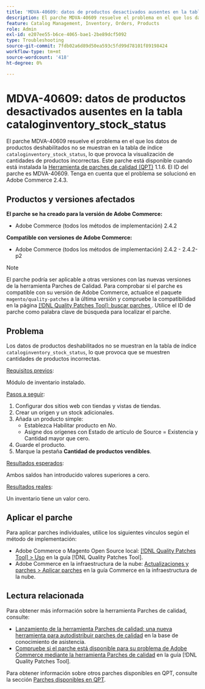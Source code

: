 ```yaml
---
title: 'MDVA-40609: datos de productos desactivados ausentes en la tabla cataloginventory_stock_status'
description: El parche MDVA-40609 resuelve el problema en el que los datos de productos desactivados no se muestran en la tabla de índice cataloginventory_stock_status, lo que provoca la visualización de cantidades de productos incorrectas. Este parche está disponible cuando está instalada la [Quality Patches Tool (QPT)](https://experienceleague.adobe.com/en/docs/commerce-operations/tools/quality-patches-tool/quality-patches-tool-to-self-serve-quality-patches) 1.1.6. El ID del parche es MDVA-40609. Tenga en cuenta que el problema se solucionó en Adobe Commerce 2.4.3.
feature: Catalog Management, Inventory, Orders, Products
role: Admin
exl-id: e207ee55-b6ce-4065-bae1-2be89dcf5092
type: Troubleshooting
source-git-commit: 7fdb02a6d89d50ea593c5fd99d78101f89198424
workflow-type: tm+mt
source-wordcount: '418'
ht-degree: 0%

---
```


# MDVA-40609: datos de productos desactivados ausentes en la tabla cataloginventory_stock_status

El parche MDVA-40609 resuelve el problema en el que los datos de productos deshabilitados no se muestran en la tabla de índice `cataloginventory_stock_status`, lo que provoca la visualización de cantidades de productos incorrectas. Este parche está disponible cuando está instalada la [Herramienta de parches de calidad (QPT)](https://experienceleague.adobe.com/en/docs/commerce-operations/tools/quality-patches-tool/quality-patches-tool-to-self-serve-quality-patches) 1.1.6. El ID del parche es MDVA-40609. Tenga en cuenta que el problema se solucionó en Adobe Commerce 2.4.3.

## Productos y versiones afectados

**El parche se ha creado para la versión de Adobe Commerce:**

* Adobe Commerce (todos los métodos de implementación) 2.4.2

**Compatible con versiones de Adobe Commerce:**

* Adobe Commerce (todos los métodos de implementación) 2.4.2 - 2.4.2-p2

>[!NOTE]
>
>El parche podría ser aplicable a otras versiones con las nuevas versiones de la herramienta Parches de Calidad. Para comprobar si el parche es compatible con su versión de Adobe Commerce, actualice el paquete `magento/quality-patches` a la última versión y compruebe la compatibilidad en la página [[!DNL Quality Patches Tool]: buscar parches ](https://experienceleague.adobe.com/en/docs/commerce-operations/tools/quality-patches-tool/quality-patches-tool-to-self-serve-quality-patches). Utilice el ID de parche como palabra clave de búsqueda para localizar el parche.

## Problema

Los datos de productos deshabilitados no se muestran en la tabla de índice `cataloginventory_stock_status`, lo que provoca que se muestren cantidades de productos incorrectas.

<u>Requisitos previos</u>:

Módulo de inventario instalado.

<u>Pasos a seguir</u>:

1. Configurar dos sitios web con tiendas y vistas de tiendas.
1. Crear un origen y un stock adicionales.
1. Añada un producto simple:
   * Establezca Habilitar producto en *No*.
   * Asigne dos orígenes con Estado de artículo de Source = Existencia y Cantidad mayor que cero.
1. Guarde el producto.
1. Marque la pestaña **Cantidad de productos vendibles**.

<u>Resultados esperados</u>:

Ambos saldos han introducido valores superiores a cero.

<u>Resultados reales</u>:

Un inventario tiene un valor cero.

## Aplicar el parche

Para aplicar parches individuales, utilice los siguientes vínculos según el método de implementación:

* Adobe Commerce o Magento Open Source local: [[!DNL Quality Patches Tool] > Uso](/help/tools/quality-patches-tool/usage.md) en la guía [!DNL Quality Patches Tool].
* Adobe Commerce en la infraestructura de la nube: [Actualizaciones y parches > Aplicar parches](https://experienceleague.adobe.com/docs/commerce-cloud-service/user-guide/develop/upgrade/apply-patches.html) en la guía Commerce en la infraestructura de la nube.

## Lectura relacionada

Para obtener más información sobre la herramienta Parches de calidad, consulte:

* [Lanzamiento de la herramienta Parches de calidad: una nueva herramienta para autodistribuir parches de calidad](https://experienceleague.adobe.com/en/docs/commerce-operations/tools/quality-patches-tool/quality-patches-tool-to-self-serve-quality-patches) en la base de conocimiento de asistencia.
* [Compruebe si el parche está disponible para su problema de Adobe Commerce mediante la herramienta Parches de calidad](/help/tools/quality-patches-tool/patches-available-in-qpt/check-patch-for-magento-issue-with-magento-quality-patches.md) en la guía [!DNL Quality Patches Tool].

Para obtener información sobre otros parches disponibles en QPT, consulte la sección [Parches disponibles en QPT](https://support.magento.com/hc/en-us/sections/360010506631-Patches-available-in-MQP-tool-).
